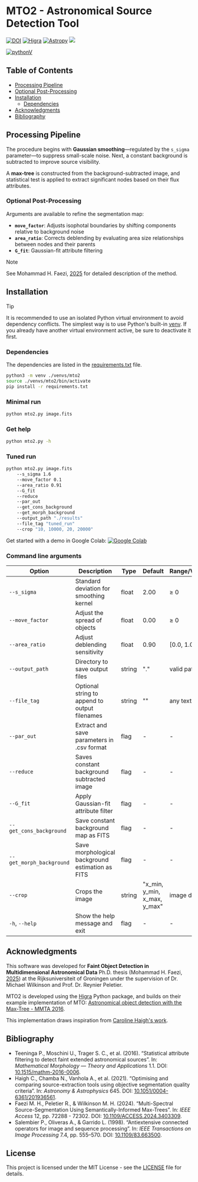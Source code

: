 # MTO2 - Astronomical Source Detection Tool

[![DOI](https://img.shields.io/badge/DOI-10.1515/mathm-blue.svg)](https://doi.org/10.1515/mathm-2016-0006)
[![Higra](https://img.shields.io/badge/Powered%20by-Higra-green.svg)](https://higra.readthedocs.io/)
[![Astropy](https://img.shields.io/badge/powered%20by-Astropy-orange.svg)](https://www.astropy.org/)
<a href="https://github.com/m-faezi/MTO2/blob/main/CONTRIBUTING.md" alt="contributions welcome"><img src="https://img.shields.io/badge/contributions-welcome-brightgreen.svg"/></a>

[![pythonV](https://img.shields.io/badge/Python-3.13.7+-blue?style=for-the-badge&logo=python&logoColor=blue)](https://www.python.org)

<!-- omit in toc -->
## Table of Contents

- [Processing Pipeline](#processing-pipeline)
- [Optional Post-Processing](#optional-post-processing)
- [Installation](#installation)
  - [Dependencies](#dependencies)
- [Acknowledgments](#acknowledgments)
- [Bibliography](#bibliography)


## Processing Pipeline

The procedure begins with **Gaussian smoothing**—regulated by the `s_sigma` parameter—to suppress small-scale noise. Next, a constant background is subtracted to improve source visibility. 

A **max-tree** is constructed from the background-subtracted image, and statistical test is applied to extract significant nodes based on their flux attributes.

### Optional Post-Processing

Arguments are available to refine the segmentation map:

- **`move_factor`**: Adjusts isophotal boundaries by shifting components relative to background noise  
- **`area_ratio`**: Corrects deblending by evaluating area size relationships between nodes and their parents
- **`G_fit`**: Gaussian-fit attribute filtering

> [!NOTE]
> See Mohammad H. Faezi, [2025](#4) for detailed description of the method.

##  Installation

> [!TIP]
> It is recommended to use an isolated Python virtual environment to avoid dependency conflicts. The simplest way is to use Python's built-in [venv](https://docs.python.org/3/library/venv.html). If you already have another virtual environment active, be sure to deactivate it first.



### Dependencies

The dependencies are listed in the [requirements.txt](requirements.txt) file.

```bash
python3 -m venv ./venvs/mto2
source ./venvs/mto2/bin/activate
pip install -r requirements.txt
```
### Minimal run
```bash
python mto2.py image.fits
```

### Get help
```bash
python mto2.py -h
```

### Tuned run
```bash
python mto2.py image.fits
    --s_sigma 1.6 
    --move_factor 0.1 
    --area_ratio 0.91  
    --G_fit 
    --reduce 
    --par_out 
    --get_cons_background
    --get_morph_background
    --output_path "./results" 
    --file_tag "tuned_run"
    --crop "10, 10000, 20, 20000"
```

Get started with a demo in Google Colab:
[![Google Colab](https://colab.research.google.com/assets/colab-badge.svg)](https://colab.research.google.com/drive/1yjNcUJwqliQEY0N7AYLkUD2QrubqkAzc?usp=sharing)


### Command line arguments

| Option                   | Description                                      | Type   | Default                      | Range/Values |
|--------------------------|--------------------------------------------------|--------|------------------------------|--------------|
| `--s_sigma`              | Standard deviation for smoothing kernel          | float  | 2.00                         | ≥ 0          |
| `--move_factor`          | Adjust the spread of objects                     | float  | 0.00                         | ≥ 0          |
| `--area_ratio`           | Adjust deblending sensitivity                    | float  | 0.90                         | [0.0, 1.0)   |
| `--output_path`          | Directory to save output files                   | string | "."                          | valid path   |
| `--file_tag`             | Optional string to append to output filenames    | string | ""                           | any text     |
| `--par_out`              | Extract and save parameters in .csv format       | flag   | -                            | -            |
| `--reduce`               | Saves constant background subtracted image       | flag   | -                            | -            |
| `--G_fit`                | Apply Gaussian-fit attribute filter              | flag   | -                            | -            |
| `--get_cons_background`  | Save constant background map as FITS             | flag   | -                            | -            |
| `--get_morph_background` | Save morphological background estimation as FITS | flag   | -                            | -            |
| `--crop`                 | Crops the image                                  | string | "x_min, y_min, x_max, y_max" | image domain |
| `-h`, `--help`           | Show the help message and exit                   | flag   | -                            | -            |

## Acknowledgments

This software was developed for **Faint Object Detection in Multidimensional Astronomical Data** Ph.D. thesis (Mohammad H. Faezi, [2025](#4)) at the Rijksuniversiteit of Groningen under the supervision of Dr. Michael Wilkinson and Prof. Dr. Reynier Peletier.

MTO2 is developed using the [Higra](https://github.com/higra/Higra) Python package, and builds on their example implementation of MTO: [Astronomical object detection with the Max-Tree - MMTA 2016](https://higra.readthedocs.io/en/stable/notebooks.html#illustrative-applications-from-scientific-papers).

This implementation draws inspiration from [Caroline Haigh's work](https://github.com/CarolineHaigh/mtobjects).

## Bibliography

- <a id="1">Teeninga P., Moschini U., Trager S. C., et al. (2016). “Statistical attribute filtering to detect faint extended astronomical sources”. In: *Mathematical Morphology &mdash; Theory and Applications* 1.1. DOI: [10.1515/mathm-2016-0006](https://doi.org/10.1515/mathm-2016-0006).</a>
- <a id="2">Haigh C., Chamba N., Vanhola A., et al. (2021). “Optimising and comparing source-extraction tools using objective segmentation quality criteria”. In: *Astronomy & Astrophysics* 645. DOI: [10.1051/0004-6361/201936561](https://doi.org/10.1051/0004-6361/201936561).</a>
- <a id="3">Faezi M. H., Peletier R., & Wilkinson M. H. (2024). “Multi-Spectral Source-Segmentation Using Semantically-Informed Max-Trees”. In: *IEEE Access* 12, pp. 72288 - 72302. DOI: [10.1109/ACCESS.2024.3403309](https://doi.org/10.1109/ACCESS.2024.3403309).</a>
- <a id="4">Salembier P., Oliveras A., & Garrido L. (1998). “Antiextensive connected operators for image and sequence processing”. In: *IEEE Transactions on Image Processing* 7.4, pp. 555–570. DOI: [10.1109/83.663500](https://doi.org/10.1109/83.663500).</a>

## License

This project is licensed under the MIT License - see the [LICENSE](LICENSE) file for details.

